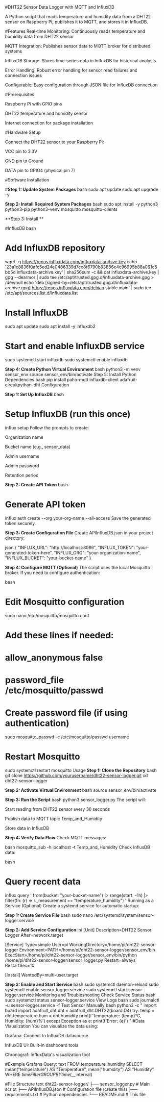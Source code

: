 #DHT22 Sensor Data Logger with MQTT and InfluxDB

A Python script that reads temperature and humidity data from a DHT22 sensor on Raspberry Pi, publishes it to MQTT, and stores it in InfluxDB.

#Features
Real-time Monitoring: Continuously reads temperature and humidity data from DHT22 sensor

MQTT Integration: Publishes sensor data to MQTT broker for distributed systems

InfluxDB Storage: Stores time-series data in InfluxDB for historical analysis

Error Handling: Robust error handling for sensor read failures and connection issues

Configurable: Easy configuration through JSON file for InfluxDB connection

#Prerequisites

Raspberry Pi with GPIO pins

DHT22 temperature and humidity sensor

Internet connection for package installation

#Hardware Setup

Connect the DHT22 sensor to your Raspberry Pi:

VCC pin to 3.3V

GND pin to Ground

DATA pin to GPIO4 (physical pin 7)

#Software Installation

#**Step 1: Update System Packages**
bash
sudo apt update
sudo apt upgrade -y

**Step 2: Install Required System Packages**
bash
sudo apt install -y python3 python3-pip python3-venv mosquitto mosquitto-clients

**Step 3: Install **

#InfluxDB
bash

# Add InfluxDB repository
wget -q https://repos.influxdata.com/influxdata-archive.key
echo '23a1c8836f0afc5ed24e0486339d7cc8f6790b83886c4c96995b88a061c5bb5d influxdata-archive.key' | sha256sum -c && cat influxdata-archive.key | gpg --dearmor | sudo tee /etc/apt/trusted.gpg.d/influxdata-archive.gpg > /dev/null
echo 'deb [signed-by=/etc/apt/trusted.gpg.d/influxdata-archive.gpg] https://repos.influxdata.com/debian stable main' | sudo tee /etc/apt/sources.list.d/influxdata.list

# Install InfluxDB
sudo apt update
sudo apt install -y influxdb2

# Start and enable InfluxDB service
sudo systemctl start influxdb
sudo systemctl enable influxdb

**Step 4: Create Python Virtual Environment**
bash
python3 -m venv sensor_env
source sensor_env/bin/activate
Step 5: Install Python Dependencies
bash
pip install paho-mqtt influxdb-client adafruit-circuitpython-dht
Configuration


**Step 1: Set Up InfluxDB**
bash
# Setup InfluxDB (run this once)
influx setup
Follow the prompts to create:

Organization name

Bucket name (e.g., sensor_data)

Admin username

Admin password

Retention period

**Step 2: Create API Token**
bash
# Generate API token
influx auth create --org your-org-name --all-access
Save the generated token securely.

**Step 3: Create Configuration File**
Create APIInfluxDB.json in your project directory:

json
{
    "INFLUX_URL": "http://localhost:8086",
    "INFLUX_TOKEN": "your-generated-token-here",
    "INFLUX_ORG": "your-organization-name",
    "INFLUX_BUCKET": "your-bucket-name"
}

**Step 4: Configure MQTT (Optional)**
The script uses the local Mosquitto broker. If you need to configure authentication:

bash
# Edit Mosquitto configuration
sudo nano /etc/mosquitto/mosquitto.conf

# Add these lines if needed:
# allow_anonymous false
# password_file /etc/mosquitto/passwd

# Create password file (if using authentication)
sudo mosquitto_passwd -c /etc/mosquitto/passwd username

# Restart Mosquitto
sudo systemctl restart mosquitto
Usage
**Step 1: Clone the Repository**
bash
git clone https://github.com/yourusername/dht22-sensor-logger.git
cd dht22-sensor-logger

**Step 2: Activate Virtual Environment**
bash
source sensor_env/bin/activate

**Step 3: Run the Script**
bash
python3 sensor_logger.py
The script will:

Start reading from DHT22 sensor every 30 seconds

Publish data to MQTT topic Temp_and_Humidity

Store data in InfluxDB

**Step 4: Verify Data Flow**
Check MQTT messages:

bash
mosquitto_sub -h localhost -t Temp_and_Humidity
Check InfluxDB data:

bash
# Query recent data
influx query '
from(bucket: "your-bucket-name")
  |> range(start: -1h)
  |> filter(fn: (r) => r._measurement == "temperature_humidity")
'
Running as a Service (Optional)
Create a systemd service for automatic startup:

**Step 1: Create Service File**
bash
sudo nano /etc/systemd/system/sensor-logger.service

**Step 2: Add Service Configuration**
ini
[Unit]
Description=DHT22 Sensor Logger
After=network.target

[Service]
Type=simple
User=pi
WorkingDirectory=/home/pi/dht22-sensor-logger
Environment=PATH=/home/pi/dht22-sensor-logger/sensor_env/bin
ExecStart=/home/pi/dht22-sensor-logger/sensor_env/bin/python /home/pi/dht22-sensor-logger/sensor_logger.py
Restart=always
RestartSec=10

[Install]
WantedBy=multi-user.target

**Step 3: Enable and Start Service**
bash
sudo systemctl daemon-reload
sudo systemctl enable sensor-logger.service
sudo systemctl start sensor-logger.service
Monitoring and Troubleshooting
Check Service Status
bash
sudo systemctl status sensor-logger.service
View Logs
bash
sudo journalctl -u sensor-logger.service -f
Test Sensor Manually
bash
python3 -c "
import board
import adafruit_dht
dht = adafruit_dht.DHT22(board.D4)
try:
    temp = dht.temperature
    hum = dht.humidity
    print(f'Temperature: {temp}°C, Humidity: {hum}%')
except Exception as e:
    print(f'Error: {e}')
"
#Data Visualization
You can visualize the data using:

Grafana: Connect to InfluxDB datasource

InfluxDB UI: Built-in dashboard tools

Chronograf: InfluxData's visualization tool

#Example Grafana Query:
text
FROM temperature_humidity
SELECT mean("temperature") AS "Temperature", mean("humidity") AS "Humidity"
WHERE $timeFilter
GROUP BY time($__interval)

#File Structure
text
dht22-sensor-logger/
├── sensor_logger.py          # Main script
├── APIInfluxDB.json          # Configuration file (create this)
├── requirements.txt          # Python dependencies
└── README.md                # This file





